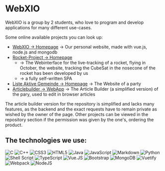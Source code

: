 # WebXIO

WebXIO is a group by 2 students, who love to program and develop applications for many different use-cases.

Some online available projects you can look up:

 - [WebXIO -> Homepage](https://webxio.at) -> Our personal website, made with vue.js, node.js and mongodb
 - [Rocket-Project -> Homepage](https://a2pd.htlpinkafeld.app/) 
   * -> The Webinterface for the live-tracking of a rocket, flying in October, the website, tracking the CubeSat in the nosecone of the rocket has been developed by us
   * -> a fully self-written SPA
 - [Liste Aktive Gemeinde -> Homepage](https://www.aktive-gemeinde.at) -> The Website of a party 
 - [Articlebuilder -> WebApp](https://kgdevelopment-articlebuilder.netlify.app/)  -> The Article Builder (a simplified version) of the pary, used to edit in browser articles

The article builder version for the repository is simplified and lacks many features, as the backend and the exact requests have to remain private as wished by the owner of the page.
Other projects can be viewed in the repository section if the permission was given by the one's, ordering the product.

## The technologies we use:

![C](https://img.shields.io/badge/c-%2300599C.svg?style=for-the-badge&logo=c&logoColor=white)
![C++](https://img.shields.io/badge/c++-%2300599C.svg?style=for-the-badge&logo=c%2B%2B&logoColor=white)
![CSS3](https://img.shields.io/badge/css3-%231572B6.svg?style=for-the-badge&logo=css3&logoColor=white)
![HTML5](https://img.shields.io/badge/html5-%23E34F26.svg?style=for-the-badge&logo=html5&logoColor=white)
![Java](https://img.shields.io/badge/java-%23ED8B00.svg?style=for-the-badge&logo=java&logoColor=white)
![JavaScript](https://img.shields.io/badge/javascript-%23323330.svg?style=for-the-badge&logo=javascript&logoColor=%23F7DF1E)
![Markdown](https://img.shields.io/badge/markdown-%23000000.svg?style=for-the-badge&logo=markdown&logoColor=white)
![Python](https://img.shields.io/badge/python-3670A0?style=for-the-badge&logo=python&logoColor=ffdd54)
![Shell Script](https://img.shields.io/badge/shell_script-%23121011.svg?style=for-the-badge&logo=gnu-bash&logoColor=white)
![TypeScript](https://img.shields.io/badge/typescript-%23007ACC.svg?style=for-the-badge&logo=typescript&logoColor=white)
![Vue.JS](https://img.shields.io/badge/Vue.js-35495E?style=for-the-badge&logo=vue.js&logoColor=4FC08D)
![Bootstrap](https://img.shields.io/badge/Bootstrap-563D7C?style=for-the-badge&logo=bootstrap&logoColor=white)
![MongoDB](https://img.shields.io/badge/MongoDB-4EA94B?style=for-the-badge&logo=mongodb&logoColor=white)
![Vuetify](https://img.shields.io/badge/Vuetify-1867C0?style=for-the-badge&logo=vuetify&logoColor=AEDDFF)
![Webpack](https://img.shields.io/badge/webpack-%238DD6F9.svg?style=for-the-badge&logo=webpack&logoColor=black)
![NodeJS](https://img.shields.io/badge/node.js-6DA55F?style=for-the-badge&logo=node.js&logoColor=white)
